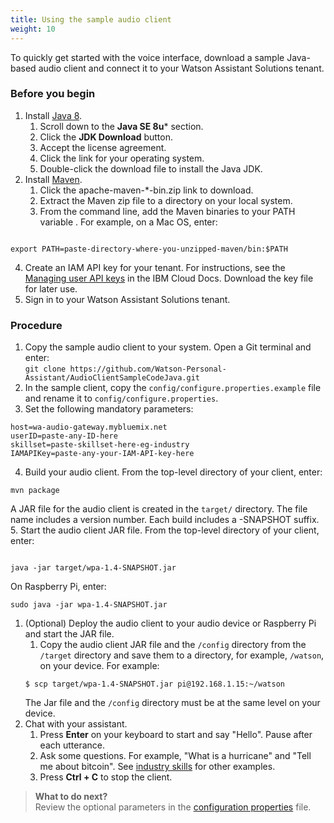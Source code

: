```yaml
---
title: Using the sample audio client
weight: 10
---
```


To quickly get started with the voice interface, download a sample Java-based audio client and connect it to your Watson Assistant Solutions tenant.

### Before you begin
1. Install [Java 8](http://www.oracle.com/technetwork/java/javase/downloads/index.html).
    1. Scroll down to the **Java SE 8u*** section.
    2. Click the **JDK Download** button.
    3. Accept the license agreement.
    4. Click the link for your operating system.
    5. Double-click the download file to install the Java JDK.
2. Install [Maven](https://maven.apache.org/download.cgi).
    1. Click the apache-maven-*-bin.zip link to download.  
    2. Extract the Maven zip file to a directory on your local system.
    3. From the command line, add the Maven binaries to your PATH variable .  For example, on a Mac OS, enter: 

```

export PATH=paste-directory-where-you-unzipped-maven/bin:$PATH

```
4. Create an IAM API key for your tenant. For instructions, see the [Managing user API keys](https://console.bluemix.net/docs/iam/userid_keys.html#userapikey) in the IBM Cloud Docs.  Download the key file for later use.  
5. Sign in to your Watson Assistant Solutions tenant. 

### Procedure

1. Copy the sample audio client to your system. Open a Git terminal and enter:<br>`git clone https://github.com/Watson-Personal-Assistant/AudioClientSampleCodeJava.git`
2. In the sample client, copy the `config/configure.properties.example` file and rename it to `config/configure.properties`.
3. Set the following mandatory parameters:
   
```
host=wa-audio-gateway.mybluemix.net
userID=paste-any-ID-here
skillset=paste-skillset-here-eg-industry
IAMAPIKey=paste-any-your-IAM-API-key-here

```
4. Build your audio client. From the top-level directory of your client, enter:
```
mvn package 

```
A JAR file for the audio client is created in the `target/` directory. The file name includes a version number. Each build includes a -SNAPSHOT suffix.<br>
5. Start the audio client JAR file. From the top-level directory of your client, enter:
```

java -jar target/wpa-1.4-SNAPSHOT.jar

```
On Raspberry Pi, enter: 
```
sudo java -jar wpa-1.4-SNAPSHOT.jar

```
1. (Optional) Deploy the audio client to your audio device or Raspberry Pi and start the JAR file. 
    1. Copy the audio client JAR file and the `/config` directory from the `/target` directory and  save them to a directory, for example, `/watson`, on your device. For example:
    ```
    $ scp target/wpa-1.4-SNAPSHOT.jar pi@192.168.1.15:~/watson

    ```
    The Jar file and the `/config` directory must be at the same level on your device.
1. Chat with your assistant.  
    1. Press **Enter** on your keyboard to start and say "Hello". Pause after each utterance.
    2. Ask some questions.  For example, "What is a hurricane" and "Tell me about bitcoin".  See [industry skills](https://watson-personal-assistant.github.io/developer/flavours/industry/) for other examples.
    3. Press **Ctrl + C** to stop the client.

> **What to do next?**<br/>
Review the optional parameters in the [configuration properties]({{site.baseurl}}/audio/config_properties) file.

